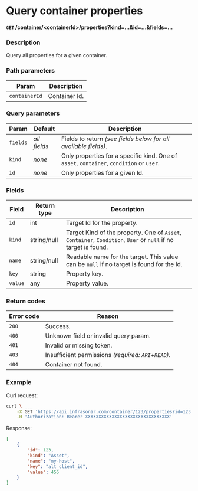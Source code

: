 # Query container properties
**`GET` /container/<containerId\>/properties?kind=...&id=...&fields=...**

### Description
Query all properties for a given container.

### Path parameters
Param               | Description
--------------------|-------------
`containerId`       | Container Id.

### Query parameters
Param       | Default       | Description
------------|---------------|-------------
`fields`    | _all fields_  | Fields to return _(see fields below for all available fields)_.
`kind`      | _none_        | Only properties for a specific kind. One of `asset`, `container`, `condition` or `user`.
`id`        | _none_        | Only properties for a given Id.

### Fields
Field               | Return type       | Description
--------------------|-------------------|-------------
`id`                | int               | Target Id for the property.
`kind`              | string/null       | Target Kind of the property. One of `Asset`, `Container`, `Condition`, `User` or `null` if no target is found.
`name`              | string/null       | Readable name for the target. This value can be `null` if no target is found for the Id.
`key`               | string            | Property key.
`value`             | any               | Property value.

### Return codes
Error code  | Reason
------------|--------
`200`       | Success.
`400`       | Unknown field or invalid query param.
`401`       | Invalid or missing token.
`403`       | Insufficient permissions _(required: `API`+`READ`)_.
`404`       | Container not found.

### Example
Curl request:
```bash
curl \
    -X GET 'https://api.infrasonar.com/container/123/properties?id=123' \
    -H 'Authorization: Bearer XXXXXXXXXXXXXXXXXXXXXXXXXXXXXXXX'
```

Response:
```json
[
    {
        "id": 123,
        "kind": "Asset",
        "name": "my-host",
        "key": "alt_client_id",
        "value": 456
    }
]
```
